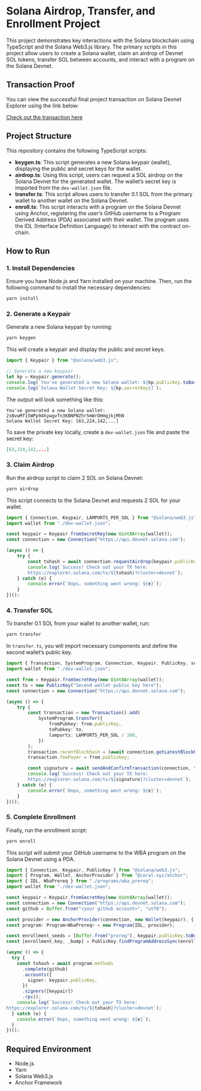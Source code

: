 


# Solana Airdrop, Transfer, and Enrollment Project

This project demonstrates key interactions with the Solana blockchain using TypeScript and the Solana Web3.js library. The primary scripts in this project allow users to create a Solana wallet, claim an airdrop of Devnet SOL tokens, transfer SOL between accounts, and interact with a program on the Solana Devnet.

## Transaction Proof

You can view the successful final project transaction on Solana Devnet Explorer using the link below:

[Check out the transaction here](https://explorer.solana.com/tx/3HuVDdHhJSVNENRzT8zvePszLcbBbUryCYGeUW9wq5eY2dcyAZk4XBGHEkvXsXe7Tdvre7tWqEz3B7i5rFeLPELY?cluster=devnet)

## Project Structure

This repository contains the following TypeScript scripts:

- **keygen.ts**: This script generates a new Solana keypair (wallet), displaying the public and secret keys for the wallet.
- **airdrop.ts**: Using this script, users can request a SOL airdrop on the Solana Devnet for the generated wallet. The wallet’s secret key is imported from the `dev-wallet.json` file.
- **transfer.ts**: This script allows users to transfer 0.1 SOL from the primary wallet to another wallet on the Solana Devnet.
- **enroll.ts**: This script interacts with a program on the Solana Devnet using Anchor, registering the user’s GitHub username to a Program Derived Address (PDA) associated with their wallet. The program uses the IDL (Interface Definition Language) to interact with the contract on-chain.

## How to Run

### 1. Install Dependencies

Ensure you have Node.js and Yarn installed on your machine. Then, run the following command to install the necessary dependencies:

```bash
yarn install
```

### 2. Generate a Keypair

Generate a new Solana keypair by running:

```bash
yarn keygen
```

This will create a keypair and display the public and secret keys.

```typescript
import { Keypair } from "@solana/web3.js";

// Generate a new keypair
let kp = Keypair.generate();
console.log(`You've generated a new Solana wallet: ${kp.publicKey.toBase58()}`);
console.log(`Solana Wallet Secret Key: ${kp.secretKey}]`);
```

The output will look something like this:

```plaintext
You've generated a new Solana wallet: 2sNvwMf15WPp94kywgvfn3KBNPNZhr5mWrDHmgjkjMhN
Solana Wallet Secret Key: [63,224,142,...]
```

To save the private key locally, create a `dev-wallet.json` file and paste the secret key:

```json
[63,224,142,...]
```

### 3. Claim Airdrop

Run the airdrop script to claim 2 SOL on Solana Devnet:

```bash
yarn airdrop
```

This script connects to the Solana Devnet and requests 2 SOL for your wallet.

```typescript
import { Connection, Keypair, LAMPORTS_PER_SOL } from "@solana/web3.js";
import wallet from "./dev-wallet.json";

const keypair = Keypair.fromSecretKey(new Uint8Array(wallet));
const connection = new Connection("https://api.devnet.solana.com");

(async () => {
    try {
        const txhash = await connection.requestAirdrop(keypair.publicKey, 2 * LAMPORTS_PER_SOL);
        console.log(`Success! Check out your TX here: 
        https://explorer.solana.com/tx/${txhash}?cluster=devnet`);
    } catch (e) {
        console.error(`Oops, something went wrong: ${e}`);
    }
})();
```

### 4. Transfer SOL

To transfer 0.1 SOL from your wallet to another wallet, run:

```bash
yarn transfer
```

In `transfer.ts`, you will import necessary components and define the second wallet’s public key.

```typescript
import { Transaction, SystemProgram, Connection, Keypair, PublicKey, sendAndConfirmTransaction } from "@solana/web3.js";
import wallet from "./dev-wallet.json";

const from = Keypair.fromSecretKey(new Uint8Array(wallet));
const to = new PublicKey("Second wallet public key here");
const connection = new Connection("https://api.devnet.solana.com");

(async () => {
    try {
        const transaction = new Transaction().add(
            SystemProgram.transfer({
                fromPubkey: from.publicKey,
                toPubkey: to,
                lamports: LAMPORTS_PER_SOL / 100,
            })
        );
        transaction.recentBlockhash = (await connection.getLatestBlockhash('confirmed')).blockhash;
        transaction.feePayer = from.publicKey;

        const signature = await sendAndConfirmTransaction(connection, transaction, [from]);
        console.log(`Success! Check out your TX here: 
        https://explorer.solana.com/tx/${signature}?cluster=devnet`);
    } catch (e) {
        console.error(`Oops, something went wrong: ${e}`);
    }
})();
```

### 5. Complete Enrollment

Finally, run the enrollment script:

```bash
yarn enroll
```

This script will submit your GitHub username to the WBA program on the Solana Devnet using a PDA.

```typescript
import { Connection, Keypair, PublicKey } from "@solana/web3.js";
import { Program, Wallet, AnchorProvider } from "@coral-xyz/anchor";
import { IDL, WbaPrereq } from "./programs/wba_prereq";
import wallet from "./dev-wallet.json";

const keypair = Keypair.fromSecretKey(new Uint8Array(wallet));
const connection = new Connection("https://api.devnet.solana.com");
const github = Buffer.from("<your github account>", "utf8");

const provider = new AnchorProvider(connection, new Wallet(keypair), { commitment: "confirmed" });
const program: Program<WbaPrereq> = new Program(IDL, provider);

const enrollment_seeds = [Buffer.from("prereq"), keypair.publicKey.toBuffer()];
const [enrollment_key, _bump] = PublicKey.findProgramAddressSync(enrollment_seeds, program.programId);

(async () => {
  try {
    const txhash = await program.methods
      .complete(github)
      .accounts({
        signer: keypair.publicKey,
      })
      .signers([keypair])
      .rpc();
    console.log(`Success! Check out your TX here:
https://explorer.solana.com/tx/${txhash}?cluster=devnet`);
  } catch (e) {
    console.error(`Oops, something went wrong: ${e}`);
  }
})();
```

## Required Environment

- Node.js
- Yarn
- Solana Web3.js
- Anchor Framework



```
